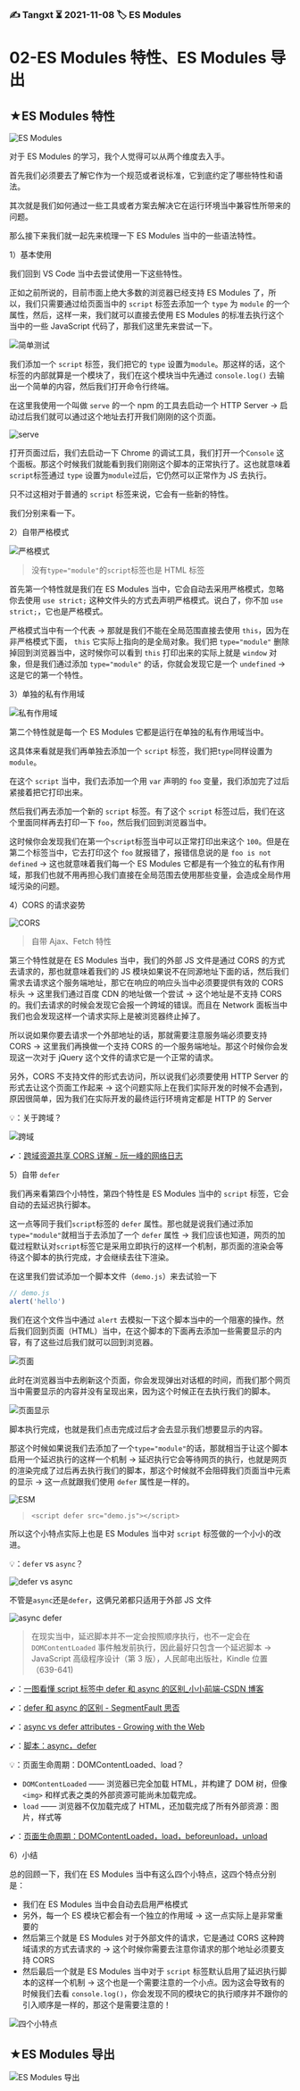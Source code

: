 ### ✍️ Tangxt ⏳ 2021-11-08 🏷️ ES Modules

# 02-ES Modules 特性、ES Modules 导出

## ★ES Modules 特性

![ES Modules](assets/img/2021-11-08-18-51-19.png)

对于 ES Modules 的学习，我个人觉得可以从两个维度去入手。

首先我们必须要去了解它作为一个规范或者说标准，它到底约定了哪些特性和语法。

其次就是我们如何通过一些工具或者方案去解决它在运行环境当中兼容性所带来的问题。

那么接下来我们就一起先来梳理一下 ES Modules 当中的一些语法特性。

1）基本使用

我们回到 VS Code 当中去尝试使用一下这些特性。

正如之前所说的，目前市面上绝大多数的浏览器已经支持 ES Modules 了，所以，我们只需要通过给页面当中的 `script` 标签去添加一个 `type` 为 `module` 的一个属性，然后，这样一来，我们就可以直接去使用 ES Modules 的标准去执行这个当中的一些 JavaScript 代码了，那我们这里先来尝试一下。

![简单测试](assets/img/2021-11-08-23-36-19.png)

我们添加一个 `script` 标签，我们把它的 `type` 设置为`module`。那这样的话，这个标签的内部就算是一个模块了，我们在这个模块当中先通过 `console.log()` 去输出一个简单的内容，然后我们打开命令行终端。

在这里我使用一个叫做 `serve` 的一个 npm 的工具去启动一个 HTTP Server -> 启动过后我们就可以通过这个地址去打开我们刚刚的这个页面。

![serve](assets/img/2021-11-08-23-36-56.png)

打开页面过后，我们去启动一下 Chrome 的调试工具，我们打开一个`Console` 这个面板。那这个时候我们就能看到我们刚刚这个脚本的正常执行了。这也就意味着`script`标签通过 `type` 设置为`module`过后，它仍然可以正常作为 JS 去执行。

只不过这相对于普通的 `script` 标签来说，它会有一些新的特性。

我们分别来看一下。

2）自带严格模式

![严格模式](assets/img/2021-11-08-23-43-01.png)

> 没有`type="module"`的`script`标签也是 HTML 标签

首先第一个特性就是我们在 ES Modules 当中，它会自动去采用严格模式，忽略你去使用 `use strict;` 这种文件头的方式去声明严格模式。说白了，你不加 `use strict;`，它也是严格模式。

严格模式当中有一个代表 -> 那就是我们不能在全局范围直接去使用 `this`，因为在非严格模式下面， `this` 它实际上指向的是全局对象。我们把 `type="module"` 删除掉回到浏览器当中，这时候你可以看到 `this` 打印出来的实际上就是 `window` 对象，但是我们通过添加 `type="module"` 的话，你就会发现它是一个 `undefined` -> 这是它的第一个特性。

3）单独的私有作用域

![私有作用域](assets/img/2021-11-08-23-49-10.png)

第二个特性就是每一个 ES Modules 它都是运行在单独的私有作用域当中。

这具体来看就是我们再单独去添加一个 `script` 标签，我们把`type`同样设置为`module`。

在这个 `script` 当中，我们去添加一个用 `var` 声明的 `foo` 变量，我们添加完了过后紧接着把它打印出来。

然后我们再去添加一个新的 `script` 标签。有了这个 `script` 标签过后，我们在这个里面同样再去打印一下 `foo`，然后我们回到浏览器当中。

这时候你会发现我们在第一个`script`标签当中可以正常打印出来这个 `100`。但是在第二个标签当中，它去打印这个 `foo` 就报错了，报错信息说的是 `foo is not defined` -> 这也就意味着我们每一个 ES Modules 它都是有一个独立的私有作用域，那我们也就不用再担心我们直接在全局范围去使用那些变量，会造成全局作用域污染的问题。

4）CORS 的请求姿势

![CORS](assets/img/2021-11-09-00-04-13.png)

> 自带 Ajax、Fetch 特性

第三个特性就是在 ES Modules 当中，我们的外部 JS 文件是通过 CORS 的方式去请求的，那也就意味着我们的 JS 模块如果说不在同源地址下面的话，然后我们需求去请求这个服务端地址，那它在响应的响应头当中必须要提供有效的 CORS 标头 -> 这里我们通过百度 CDN 的地址做一个尝试 -> 这个地址是不支持 CORS 的。我们去请求的时候会发现它会报一个跨域的错误。而且在 Network 面板当中我们也会发现这样一个请求实际上是被浏览器终止掉了。

所以说如果你要去请求一个外部地址的话，那就需要注意服务端必须要支持 CORS -> 这里我们再换做一个支持 CORS 的一个服务端地址。那这个时候你会发现这一次对于 jQuery 这个文件的请求它是一个正常的请求。

另外，CORS 不支持文件的形式去访问，所以说我们必须要使用 HTTP Server 的形式去让这个页面工作起来 -> 这个问题实际上在我们实际开发的时候不会遇到，原因很简单，因为我们在实际开发的最终运行环境肯定都是 HTTP 的 Server

💡：关于跨域？

![跨域](assets/img/2021-11-09-00-10-13.png)

➹：[跨域资源共享 CORS 详解 - 阮一峰的网络日志](https://www.ruanyifeng.com/blog/2016/04/cors.html)

5）自带 `defer`

我们再来看第四个小特性，第四个特性是 ES Modules 当中的 `script` 标签，它会自动的去延迟执行脚本。

这一点等同于我们`script`标签的 `defer` 属性。那也就是说我们通过添加`type="module"`就相当于去添加了一个 `defer` 属性 -> 我们应该也知道，网页的加载过程默认对`script`标签它是采用立即执行的这样一个机制，那页面的渲染会等待这个脚本的执行完成，才会继续去往下渲染。

在这里我们尝试添加一个脚本文件（`demo.js`）来去试验一下

``` js
// demo.js
alert('hello')
```

我们在这个文件当中通过 `alert` 去模拟一下这个脚本当中的一个阻塞的操作。然后我们回到页面（HTML）当中，在这个脚本的下面再去添加一些需要显示的内容，有了这些过后我们就可以回到浏览器。

![页面](assets/img/2021-11-09-00-50-23.png)

此时在浏览器当中去刷新这个页面，你会发现弹出对话框的时间，而我们那个网页当中需要显示的内容并没有呈现出来，因为这个时候正在去执行我们的脚本。

![页面显示](assets/img/2021-11-09-00-49-44.png)

脚本执行完成，也就是我们点击完成过后才会去显示我们想要显示的内容。

那这个时候如果说我们去添加了一个`type="module"`的话，那就相当于让这个脚本启用一个延迟执行的这样一个机制 -> 延迟执行它会等待网页的执行，也就是网页的渲染完成了过后再去执行我们的脚本，那这个时候就不会阻碍我们页面当中元素的显示 -> 这一点就跟我们使用 `defer` 属性是一样的。

![ESM](assets/img/2021-11-09-00-53-14.png)

> `<script defer src="demo.js"></script>`

所以这个小特点实际上也是 ES Modules 当中对 `script` 标签做的一个小小的改进。

💡：`defer` vs `async`？

![defer vs async](assets/img/2021-11-09-00-17-56.png)

不管是`async`还是`defer`，这俩兄弟都只适用于外部 JS 文件

![async defer](assets/img/2021-11-09-00-40-27.png)

> 在现实当中，延迟脚本并不一定会按照顺序执行，也不一定会在 `DOMContentLoaded` 事件触发前执行，因此最好只包含一个延迟脚本 -> JavaScript 高级程序设计（第 3 版），人民邮电出版社，Kindle 位置 （639-641) 

➹：[一图看懂 script 标签中 defer 和 async 的区别_小小前端-CSDN 博客](https://blog.csdn.net/weixin_43967603/article/details/106309099)

➹：[defer 和 async 的区别 - SegmentFault 思否](https://segmentfault.com/q/1010000000640869)

➹：[async vs defer attributes -  Growing with the Web](https://www.growingwiththeweb.com/2014/02/async-vs-defer-attributes.html)

➹：[脚本：async，defer](https://zh.javascript.info/script-async-defer)

💡：页面生命周期：DOMContentLoaded、load？

- `DOMContentLoaded` —— 浏览器已完全加载 HTML，并构建了 DOM 树，但像 `<img>` 和样式表之类的外部资源可能尚未加载完成。
- `load` —— 浏览器不仅加载完成了 HTML，还加载完成了所有外部资源：图片，样式等

➹：[页面生命周期：DOMContentLoaded，load，beforeunload，unload](https://zh.javascript.info/onload-ondomcontentloaded)

6）小结

总的回顾一下，我们在 ES Modules 当中有这么四个小特点，这四个特点分别是：

- 我们在 ES Modules 当中会自动去启用严格模式
- 另外，每一个 ES 模块它都会有一个独立的作用域 -> 这一点实际上是非常重要的
- 然后第三个就是 ES Modules 对于外部文件的请求，它是通过 CORS 这种跨域请求的方式去请求的 -> 这个时候你需要去注意你请求的那个地址必须要支持 CORS
- 然后最后一个就是 ES Modules 当中对于 `script` 标签默认启用了延迟执行脚本的这样一个机制 -> 这个也是一个需要注意的一个小点。因为这会导致有的时候我们去看 `console.log()`，你会发现不同的模块它的执行顺序并不跟你的引入顺序是一样的，那这个是需要注意的！

![四个小特点](assets/img/2021-11-08-22-52-47.png)

## ★ES Modules 导出

![ES Modules 导出](assets/img/2021-11-09-00-58-44.png)